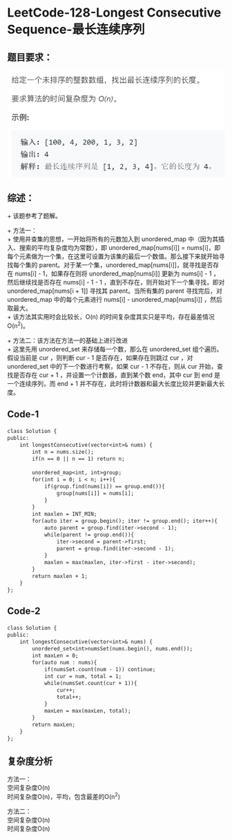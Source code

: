 # LeetCode-128-Longest Consecutive Sequence-最长连续序列

## 题目要求：
![avatar](https://github.com/JakeChanFangZiyuan20/MyLeetCode/blob/master/img/128.png)

## 综述：  
\+ 该题参考了题解。  

\+ 方法一：  
\+ 使用并查集的思想，一开始将所有的元数加入到 unordered_map 中（因为其插入、搜索的平均复杂度均为常数），即 unordered_map[nums[i]] = nums[i]，即每个元素做为一个集，在这里可设置为该集的最后一个数值。那么接下来就开始寻找每个集的 parent。对于某一个集，unordered_map[nums[i]]，就寻找是否存在 nums[i] - 1，如果存在则将 unordered_map[nums[i]] 更新为 nums[i] - 1 ，然后继续找是否存在 nums[i] - 1 - 1 ，直到不存在，则开始对下一个集寻找，即对unordered_map[nums[i + 1]] 寻找其 parent。当所有集的 parent 寻找完后，对 unordered_map 中的每个元素进行 nums[i] - unordered_map[nums[i]] ，然后取最大。  
\+ 该方法其实用时会比较长，O(n) 的时间复杂度其实只是平均，存在最差情况 O(n<sup>2</sup>)。  

\+ 方法二：该方法在方法一的基础上进行改进  
\+ 这里先用 unordered_set 来存储每一个数，那么在 unordered_set 组个遍历。假设当前是 cur ，则判断 cur - 1 是否存在，如果存在则跳过 cur ，对 unordered_set 中的下一个数进行考察，如果  cur - 1 不存在，则从 cur 开始，查找是否存在 cur + 1 ，并设置一个计数器，直到某个数 end，其中 cur 到 end 是一个连续序列，而 end + 1 并不存在，此时将计数器和最大长度比较并更新最大长度。  

## Code-1
```
class Solution {
public:
    int longestConsecutive(vector<int>& nums) {
        int n = nums.size();
        if(n == 0 || n == 1) return n;

        unordered_map<int, int>group;
        for(int i = 0; i < n; i++){
            if(group.find(nums[i]) == group.end()){
                group[nums[i]] = nums[i];
            }
        }
        int maxlen = INT_MIN;
        for(auto iter = group.begin(); iter != group.end(); iter++){
            auto parent = group.find(iter->second - 1);
            while(parent != group.end()){
                iter->second = parent->first;
                parent = group.find(iter->second - 1);
            }
            maxlen = max(maxlen, iter->first - iter->second);
        }
        return maxlen + 1;
    }
};
```

## Code-2
```
class Solution {
public:
    int longestConsecutive(vector<int>& nums) {
        unordered_set<int>numsSet(nums.begin(), nums.end());
        int maxLen = 0;
        for(auto num : nums){
            if(numsSet.count(num - 1)) continue;
            int cur = num, total = 1;
            while(numsSet.count(cur + 1)){
                cur++;
                total++;
            }
            maxLen = max(maxLen, total);
        }
        return maxLen;
    }
};
```

## 复杂度分析
方法一：  
空间复杂度O(n)  
时间复杂度O(n)，平均，包含最差的O(n<sup>2</sup>)  

方法二：  
空间复杂度O(n)  
时间复杂度O(n)  

